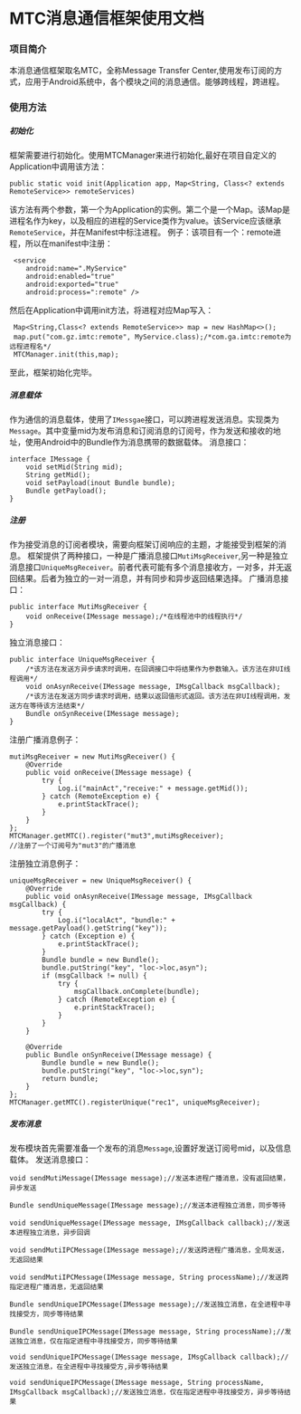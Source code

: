 # MTC消息通信框架使用文档
### 项目简介
本消息通信框架取名MTC，全称Message Transfer Center,使用发布订阅的方式，应用于Android系统中，各个模块之间的消息通信。能够跨线程，跨进程。
### 使用方法
##### 初始化
框架需要进行初始化。使用MTCManager来进行初始化,最好在项目自定义的Application中调用该方法：
```
public static void init(Application app, Map<String, Class<? extends RemoteService>> remoteServices)
```
该方法有两个参数，第一个为Application的实例。第二个是一个Map。该Map是进程名作为key，以及相应的进程的Service类作为value。该Service应该继承`RemoteService`，并在Manifest中标注进程。
例子：该项目有一个：remote进程，所以在manifest中注册：
```
 <service
	android:name=".MyService"
	android:enabled="true"
	android:exported="true"
	android:process=":remote" />
```
然后在Application中调用init方法，将进程对应Map写入：
```
 Map<String,Class<? extends RemoteService>> map = new HashMap<>();
 map.put("com.gz.imtc:remote", MyService.class);/*com.ga.imtc:remote为远程进程名*/
 MTCManager.init(this,map);
```
至此，框架初始化完毕。
##### 消息载体
作为通信的消息载体，使用了`IMessgae`接口，可以跨进程发送消息。实现类为`Message`。其中变量mid为发布消息和订阅消息的订阅号，作为发送和接收的地址，使用Android中的Bundle作为消息携带的数据载体。
消息接口：
```
interface IMessage {
    void setMid(String mid);
    String getMid();
    void setPayload(inout Bundle bundle);
    Bundle getPayload();
}
```
##### 注册
作为接受消息的订阅者模块，需要向框架订阅响应的主题，才能接受到框架的消息。
框架提供了两种接口，一种是广播消息接口`MutiMsgReceiver`,另一种是独立消息接口`UniqueMsgReceiver`。前者代表可能有多个消息接收方，一对多，并无返回结果。后者为独立的一对一消息，并有同步和异步返回结果选择。
广播消息接口：
```
public interface MutiMsgReceiver {
    void onReceive(IMessage message);/*在线程池中的线程执行*/
}
```
独立消息接口：
```
public interface UniqueMsgReceiver {
	/*该方法在发送方异步请求时调用，在回调接口中将结果作为参数输入。该方法在非UI线程调用*/
    void onAsynReceive(IMessage message, IMsgCallback msgCallback);
    /*该方法在发送方同步请求时调用，结果以返回值形式返回。该方法在非UI线程调用，发送方在等待该方法结束*/
    Bundle onSynReceive(IMessage message);
}
```
注册广播消息例子：
```
mutiMsgReceiver = new MutiMsgReceiver() {
    @Override
    public void onReceive(IMessage message) {
        try {
            Log.i("mainAct","receive:" + message.getMid());
        } catch (RemoteException e) {
            e.printStackTrace();
        }
    }
};
MTCManager.getMTC().register("mut3",mutiMsgReceiver);
//注册了一个订阅号为"mut3"的广播消息
```
注册独立消息例子：
```
uniqueMsgReceiver = new UniqueMsgReceiver() {
	@Override
	public void onAsynReceive(IMessage message, IMsgCallback msgCallback) {
		try {
            Log.i("localAct", "bundle:" + message.getPayload().getString("key"));
		} catch (Exception e) {
			e.printStackTrace();
		}
		Bundle bundle = new Bundle();
		bundle.putString("key", "loc->loc,asyn");
		if (msgCallback != null) {
            try {
                msgCallback.onComplete(bundle);
            } catch (RemoteException e) {
                e.printStackTrace();
            }
    	}
    }

    @Override
    public Bundle onSynReceive(IMessage message) {
    	Bundle bundle = new Bundle();
    	bundle.putString("key", "loc->loc,syn");
    	return bundle;
    }
};
MTCManager.getMTC().registerUnique("rec1", uniqueMsgReceiver);
```
##### 发布消息
发布模块首先需要准备一个发布的消息`Message`,设置好发送订阅号mid，以及信息载体。
发送消息接口：
```
void sendMutiMessage(IMessage message);//发送本进程广播消息，没有返回结果，异步发送

Bundle sendUniqueMessage(IMessage message);//发送本进程独立消息，同步等待

void sendUniqueMessage(IMessage message, IMsgCallback callback);//发送本进程独立消息，异步回调

void sendMutiIPCMessage(IMessage message);//发送跨进程广播消息，全局发送，无返回结果

void sendMutiIPCMessage(IMessage message, String processName);//发送跨指定进程广播消息，无返回结果

Bundle sendUniqueIPCMessage(IMessage message);//发送独立消息，在全进程中寻找接受方，同步等待结果

Bundle sendUniqueIPCMessage(IMessage message, String processName);//发送独立消息，仅在指定进程中寻找接受方，同步等待结果

void sendUniqueIPCMessage(IMessage message, IMsgCallback callback);//发送独立消息，在全进程中寻找接受方,异步等待结果

void sendUniqueIPCMessage(IMessage message, String processName, IMsgCallback msgCallback);//发送独立消息，仅在指定进程中寻找接受方，异步等待结果
```
